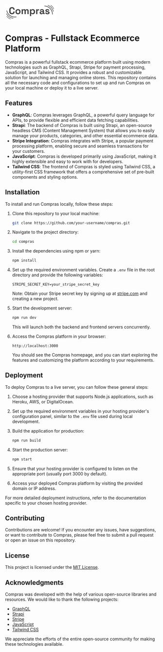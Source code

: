 ![Compras Logo](./assets/compras.png)

# Compras - Fullstack Ecommerce Platform

Compras is a powerful fullstack ecommerce platform built using modern technologies such as GraphQL, Strapi, Stripe for payment processing, JavaScript, and Tailwind CSS. It provides a robust and customizable solution for launching and managing online stores. This repository contains all the necessary code and configurations to set up and run Compras on your local machine or deploy it to a live server.

## Features

- **GraphQL**: Compras leverages GraphQL, a powerful query language for APIs, to provide flexible and efficient data fetching capabilities.
- **Strapi**: The backend of Compras is built using Strapi, an open-source headless CMS (Content Management System) that allows you to easily manage your products, categories, and other essential ecommerce data.
- **Stripe Integration**: Compras integrates with Stripe, a popular payment processing platform, enabling secure and seamless transactions for your customers.
- **JavaScript**: Compras is developed primarily using JavaScript, making it highly extensible and easy to work with for developers.
- **Tailwind CSS**: The frontend of Compras is styled using Tailwind CSS, a utility-first CSS framework that offers a comprehensive set of pre-built components and styling options.

## Installation

To install and run Compras locally, follow these steps:

1. Clone this repository to your local machine:

   ```bash
   git clone https://github.com/your-username/compras.git
   ```

2. Navigate to the project directory:

   ```bash
   cd compras
   ```

3. Install the dependencies using npm or yarn:

   ```bash
   npm install
   ```

4. Set up the required environment variables. Create a `.env` file in the root directory and provide the following variables:

   ```
   STRIPE_SECRET_KEY=your_stripe_secret_key
   ```

   Note: Obtain your Stripe secret key by signing up at [stripe.com](https://stripe.com) and creating a new project.

5. Start the development server:

   ```bash
   npm run dev
   ```

   This will launch both the backend and frontend servers concurrently.

6. Access the Compras platform in your browser:

   ```
   http://localhost:3000
   ```

   You should see the Compras homepage, and you can start exploring the features and customizing the platform according to your requirements.

## Deployment

To deploy Compras to a live server, you can follow these general steps:

1. Choose a hosting provider that supports Node.js applications, such as Heroku, AWS, or DigitalOcean.

2. Set up the required environment variables in your hosting provider's configuration panel, similar to the `.env` file used during local development.

3. Build the application for production:

   ```bash
   npm run build
   ```

4. Start the production server:

   ```bash
   npm start
   ```

5. Ensure that your hosting provider is configured to listen on the appropriate port (usually port 3000 by default).

6. Access your deployed Compras platform by visiting the provided domain or IP address.

For more detailed deployment instructions, refer to the documentation specific to your chosen hosting provider.

## Contributing

Contributions are welcome! If you encounter any issues, have suggestions, or want to contribute to Compras, please feel free to submit a pull request or open an issue on this repository.

## License

This project is licensed under the [MIT License](LICENSE).

## Acknowledgments

Compras was developed with the help of various open-source libraries and resources. We would like to thank the following projects:

- [GraphQL](https://graphql.org/)
- [Strapi](https://strapi.io/)
- [Stripe](https://stripe.com/)
- [JavaScript](https://developer.mozilla.org/en-US/docs/Web/JavaScript)
- [Tailwind CSS](https://tailwindcss.com/)

We appreciate the efforts of the entire open-source community for making these technologies available.





